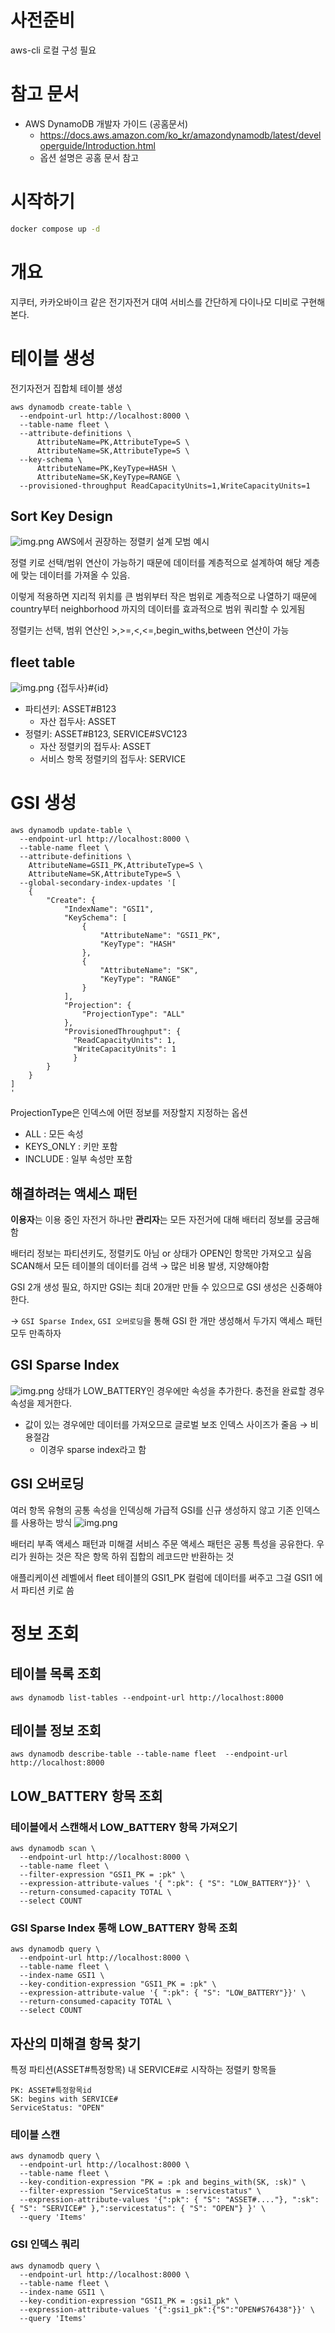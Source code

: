 # 사전준비

aws-cli 로컬 구성 필요

# 참고 문서

* AWS DynamoDB 개발자 가이드 (공홈문서)
    * https://docs.aws.amazon.com/ko_kr/amazondynamodb/latest/developerguide/Introduction.html
    * 옵션 설명은 공홈 문서 참고

# 시작하기

```bash
docker compose up -d
```

# 개요

지쿠터, 카카오바이크 같은 전기자전거 대여 서비스를 간단하게 다이나모 디비로 구현해본다.

# 테이블 생성

전기자전거 집합체 테이블 생성

```
aws dynamodb create-table \
  --endpoint-url http://localhost:8000 \
  --table-name fleet \
  --attribute-definitions \
      AttributeName=PK,AttributeType=S \
      AttributeName=SK,AttributeType=S \
  --key-schema \
      AttributeName=PK,KeyType=HASH \
      AttributeName=SK,KeyType=RANGE \
  --provisioned-throughput ReadCapacityUnits=1,WriteCapacityUnits=1
```

## Sort Key Design

![img.png](docs/aws모범정렬키.png)
AWS에서 권장하는 정렬키 설계 모범 예시

정렬 키로 선택/범위 연산이 가능하기 때문에 데이터를 계층적으로 설계하여 해당 계층에 맞는 데이터를 가져올 수 있음.

이렇게 적용하면 지리적 위치를 큰 범위부터 작은 범위로 계층적으로 나열하기 때문에 country부터 neighborhood 까지의 데이터를 효과적으로 범위 쿼리할 수 있게됨

정렬키는 선택, 범위 연산인 >,>=,<,<=,begin_withs,between 연산이 가능

## fleet table

![img.png](docs/fleettable.png)
{접두사}#{id}

* 파티션키: ASSET#B123
    * 자산 접두사: ASSET
* 정렬키: ASSET#B123, SERVICE#SVC123
    * 자산 정렬키의 접두사: ASSET
    * 서비스 항목 정렬키의 접두사: SERVICE

# GSI 생성

```
aws dynamodb update-table \
  --endpoint-url http://localhost:8000 \
  --table-name fleet \
  --attribute-definitions \
    AttributeName=GSI1_PK,AttributeType=S \
    AttributeName=SK,AttributeType=S \
  --global-secondary-index-updates '[
    {
        "Create": {
            "IndexName": "GSI1",
            "KeySchema": [
                {
                    "AttributeName": "GSI1_PK",
                    "KeyType": "HASH"
                },
                {
                    "AttributeName": "SK",
                    "KeyType": "RANGE"
                }
            ],
            "Projection": {
                "ProjectionType": "ALL"
            },
            "ProvisionedThroughput": { 
			  "ReadCapacityUnits": 1,
			  "WriteCapacityUnits": 1
			  }
        }
    }
]
'
```

ProjectionType은 인덱스에 어떤 정보를 저장할지 지정하는 옵션

* ALL : 모든 속성
* KEYS_ONLY : 키만 포함
* INCLUDE : 일부 속성만 포함

## 해결하려는 액세스 패턴

**이용자**는 이용 중인 자전거 하나만
**관리자**는 모든 자전거에 대해 배터리 정보를 궁금해함

배터리 정보는 파티션키도, 정렬키도 아님 or 상태가 OPEN인 항목만 가져오고 싶음
SCAN해서 모든 테이블의 데이터를 검색 → 많은 비용 발생, 지양해야함

GSI 2개 생성 필요, 하지만 GSI는 최대 20개만 만들 수 있으므로 GSI 생성은 신중해야 한다.

-> `GSI Sparse Index`, `GSI 오버로딩`을 통해 GSI 한 개만 생성해서 두가지 액세스 패턴 모두 만족하자

## GSI Sparse Index

![img.png](docs/sparseidx.png)
상태가 LOW_BATTERY인 경우에만 속성을 추가한다. 충전을 완료할 경우 속성을 제거한다.

- 값이 있는 경우에만 데이터를 가져오므로 글로벌 보조 인덱스 사이즈가 줄음 → 비용절감
    - 이경우 sparse index라고 함

## GSI 오버로딩

여러 항목 유형의 공통 속성을 인덱싱해 가급적 GSI를 신규 생성하지 않고 기존 인덱스를 사용하는 방식
![img.png](docs/gsiover.png)

배터리 부족 액세스 패턴과 미해결 서비스 주문 액세스 패턴은 공통 특성을 공유한다.
우리가 원하는 것은 작은 항목 하위 집합의 레코드만 반환하는 것

애플리케이션 레벨에서 fleet 테이블의 GSI1_PK 컬럼에 데이터를 써주고 그걸 GSI1 에서 파티션 키로 씀

# 정보 조회

## 테이블 목록 조회

```
aws dynamodb list-tables --endpoint-url http://localhost:8000
```

## 테이블 정보 조회

```
aws dynamodb describe-table --table-name fleet  --endpoint-url http://localhost:8000
```

## LOW_BATTERY 항목 조회

### 테이블에서 스캔해서 LOW_BATTERY 항목 가져오기

```
aws dynamodb scan \
  --endpoint-url http://localhost:8000 \
  --table-name fleet \
  --filter-expression "GSI1_PK = :pk" \
  --expression-attribute-values '{ ":pk": { "S": "LOW_BATTERY"}}' \
  --return-consumed-capacity TOTAL \
  --select COUNT
```

### GSI Sparse Index 통해 LOW_BATTERY 항목 조회

```
aws dynamodb query \
  --endpoint-url http://localhost:8000 \
  --table-name fleet \
  --index-name GSI1 \
  --key-condition-expression "GSI1_PK = :pk" \
  --expression-attribute-value '{ ":pk": { "S": "LOW_BATTERY"}}' \
  --return-consumed-capacity TOTAL \
  --select COUNT
```

## 자산의 미해결 항목 찾기

특정 파티션(ASSET#특정항목) 내 SERVICE#로 시작하는 정렬키 항목들

```
PK: ASSET#특정항목id
SK: begins with SERVICE#
ServiceStatus: "OPEN"
```

### 테이블 스캔

```
aws dynamodb query \
  --endpoint-url http://localhost:8000 \
  --table-name fleet \
  --key-condition-expression "PK = :pk and begins_with(SK, :sk)" \
  --filter-expression "ServiceStatus = :servicestatus" \
  --expression-attribute-values '{":pk": { "S": "ASSET#...."}, ":sk": { "S": "SERVICE#" },":servicestatus": { "S": "OPEN"} }' \
  --query 'Items'
```

### GSI 인덱스 쿼리

```
aws dynamodb query \
  --endpoint-url http://localhost:8000 \
  --table-name fleet \
  --index-name GSI1 \
  --key-condition-expression "GSI1_PK = :gsi1_pk" \
  --expression-attribute-values '{":gsi1_pk":{"S":"OPEN#S76438"}}' \
  --query 'Items'
```